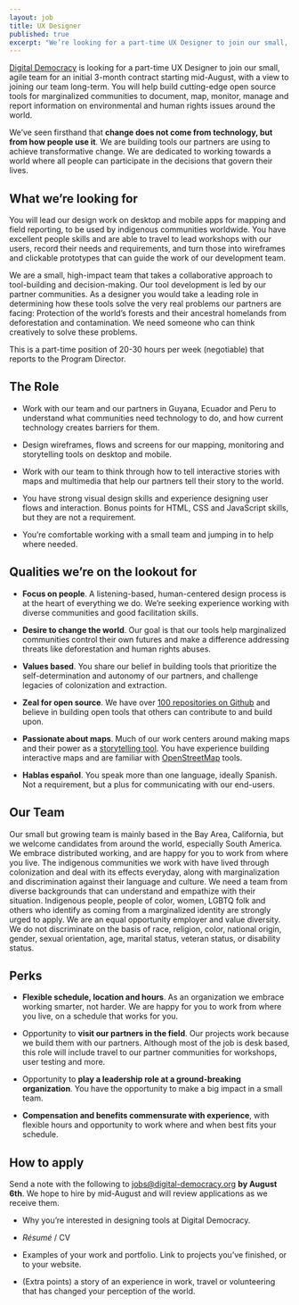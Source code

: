```yaml
---
layout: job
title: UX Designer
published: true
excerpt: "We’re looking for a part-time UX Designer to join our small, agile team for an initial 3-month contract starting mid-August, with a view to joining our team long-term."
---
```


[Digital Democracy](https://www.digital-democracy.org/) is looking for a part-time UX Designer to join our small, agile team for an initial 3-month contract starting mid-August, with a view to joining our team long-term. You will help build cutting-edge open source tools for marginalized communities to document, map, monitor, manage and report information on environmental and human rights issues around the world.

We’ve seen firsthand that **change does not come from technology, but from how people use it**. We are building tools our partners are using to achieve transformative change. We are dedicated to working towards a world where all people can participate in the decisions that govern their lives.

## What we’re looking for

You will lead our design work on desktop and mobile apps for mapping and field reporting, to be used by indigenous communities worldwide. You have excellent people skills and are able to travel to lead workshops with our users, record their needs and requirements, and turn those into wireframes and clickable prototypes that can guide the work of our development team.

We are a small, high-impact team that takes a collaborative approach to tool-building and decision-making. Our tool development is led by our partner communities. As a designer you would take a leading role in determining how these tools solve the very real problems our partners are facing: Protection of the world’s forests and their ancestral homelands from deforestation and contamination. We need someone who can think creatively to solve these problems.

This is a part-time position of 20-30 hours per week (negotiable) that reports to the Program Director.

## The Role

* Work with our team and our partners in Guyana, Ecuador and Peru to understand what communities need technology to do, and how current technology creates barriers for them.

* Design wireframes, flows and screens for our mapping, monitoring and storytelling tools on desktop and mobile.

* Work with our team to think through how to tell interactive stories with maps and multimedia that help our partners tell their story to the world.

* You have strong visual design skills and experience designing user flows and interaction. Bonus points for HTML, CSS and JavaScript skills, but they are not a requirement.

* You’re comfortable working with a small team and jumping in to help where needed.

## Qualities we’re on the lookout for

* **Focus on people**. A listening-based, human-centered design process is at the heart of everything we do. We’re seeking experience working with diverse communities and good facilitation skills.

* **Desire to change the world**. Our goal is that our tools help marginalized communities control their own futures and make a difference addressing threats like deforestation and human rights abuses.

* **Values based**. You share our belief in building tools that prioritize the self-determination and autonomy of our partners, and challenge legacies of colonization and extraction.

* **Zeal for open source**. We have over [100 repositories on Github](https://github.com/digidem) and believe in building open tools that others can contribute to and build upon.

* **Passionate about maps**. Much of our work centers around making maps and their power as a [storytelling tool](http://www.giveclearwater.org/map/). You have experience building interactive maps and are familiar with [OpenStreetMap](http://www.openstreetmap.org/) tools.

* **Hablas español**. You speak more than one language, ideally Spanish. Not a requirement, but a plus for communicating with our end-users.

## Our Team

Our small but growing team is mainly based in the Bay Area, California, but we welcome candidates from around the world, especially South America. We embrace distributed working, and are happy for you to work from where you live. The indigenous communities we work with have lived through colonization and deal with its effects everyday, along with marginalization and discrimination against their language and culture. We need a team from diverse backgrounds that can understand and empathize with their situation. Indigenous people, people of color, women, LGBTQ folk and others who identify as coming from a marginalized identity are strongly urged to apply. We are an equal opportunity employer and value diversity. We do not discriminate on the basis of race, religion, color, national origin, gender, sexual orientation, age, marital status, veteran status, or disability status.

## Perks

* **Flexible schedule, location and hours**. As an organization we embrace working smarter, not harder. We are happy for you to work from where you live, on a schedule that works for you.

*  Opportunity to **visit our partners in the field**. Our projects work because we build them with our partners. Although most of the job is desk based, this role will include travel to our partner communities for workshops, user testing and more.

* Opportunity to **play a leadership role at a ground-breaking organization**. You have the opportunity to make a big impact in a small team.

* **Compensation and benefits commensurate with experience**, with flexible hours and opportunity to work where and when best fits your schedule.

## How to apply

Send a note with the following to [jobs@digital-democracy.org](mailto:jobs@digital-democracy.org) **by August 6th**. We hope to hire by mid-August and will review applications as we receive them.

* Why you’re interested in designing tools at Digital Democracy.

* *Résumé* / CV

* Examples of your work and portfolio. Link to projects you’ve finished, or to your website.

* (Extra points) a story of an experience in work, travel or volunteering that has changed your perception of the world.

